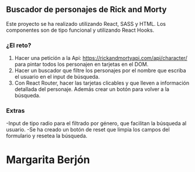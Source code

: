 ## Buscador de personajes de Rick and Morty

Este proyecto se ha realizado utilizando React, SASS y HTML.
Los componentes son de tipo funcional y utilizando React Hooks.

### ¿El  reto?

1. Hacer una petición a la Api: https://rickandmortyapi.com/api/character/ para pintar todos los personajen en tarjetas en el DOM.
2. Hacer un buscador que filtre los personajes por el nombre que escriba el usuario en el input de búsqueda.
3. Con React Router, hacer las tarjetas clicables y que lleven a información detallada del personaje. Además crear un botón para volver a la búsqueda.

### Extras

-Input de tipo radio para el filtrado por género, que facilitan la búsqueda al usuario.
-Se ha creado un botón de reset que limpia los campos del formulario y resetea la búsqueda.

# Margarita Berjón
